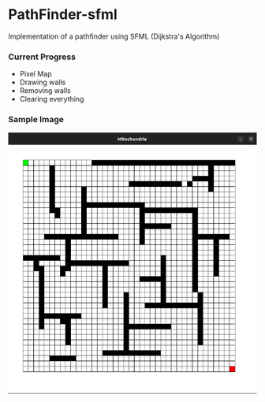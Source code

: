 # PathFinder-sfml
 Implementation of a pathfinder using SFML (Dijkstra's Algorithm)

### Current Progress

* Pixel Map
* Drawing walls
* Removing walls
* Clearing everything

### Sample Image

![uwu](https://github.com/adenosinetp10/PathFinder-sfml/blob/main/res/sample.png)

